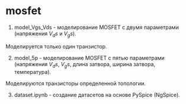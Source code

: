 # mosfet

1) model_Vgs_Vds - моделирование MOSFET с двумя параметрами (напряжения $V_ds$ и $V_gs$).

Моделируется только один транзистор.

2) model_5p - моделирование MOSFET с пятью параметрами (напряжения $V_ds$, $V_gs$, длина затвора, ширина затвора, температура).

Моделируются транзисторы определенной топологии.

3) dataset.ipynb - создание датасетов на основе PySpice (NgSpice).
